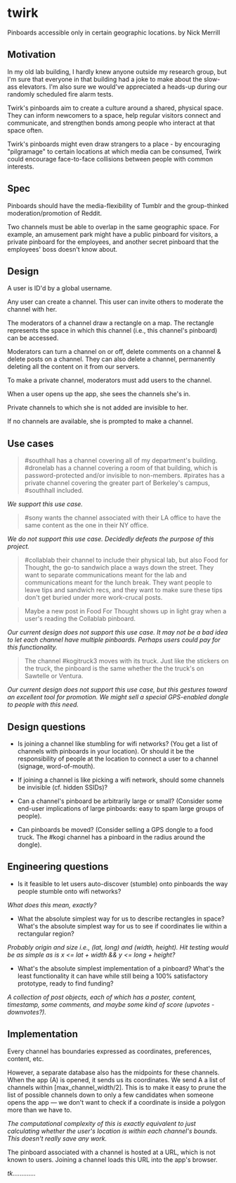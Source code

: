 twirk
=====

Pinboards accessible only in certain geographic locations.
by Nick Merrill

## Motivation
In my old lab building, I hardly knew anyone outside my research group, but I'm sure that everyone in that building had a joke to make about the slow-ass elevators. I'm also sure we would've appreciated a heads-up during our randomly scheduled fire alarm tests. 

Twirk's pinboards aim to create a culture around a shared, physical space.   
They can inform newcomers to a space, help regular visitors connect and communicate, and strengthen bonds among people who interact at that space often. 

Twirk's pinboards might even draw strangers to a place - by encouraging "pilgramage" to certain locations at which media can be consumed, Twirk could encourage face-to-face collisions between people with common interests. 

## Spec
Pinboards should have the media-flexibility of Tumblr and the group-thinked moderation/promotion of Reddit.

Two channels must be able to overlap in the same geographic space. For example, an amusement park might have a public pinboard for visitors, a private pinboard for the employees, and another secret pinboard that the employees' boss doesn't know about.

## Design
A user is ID'd by a global username.

Any user can create a channel. This user can invite others to moderate the channel with her. 

The moderators of a channel draw a rectangle on a map. The rectangle represents the space in which this channel (i.e., this channel's pinboard) can be accessed.

Moderators can turn a channel on or off, delete comments on a channel & delete posts on a channel. They can also delete a channel, permanently deleting all the content on it from our servers.

To make a private channel, moderators must add users to the channel.

When a user opens up the app, she sees the channels she's in.

Private channels to which she is not added are invisible to her.

If no channels are available, she is prompted to make a channel.


## Use cases
> \#southhall has a channel covering all of my department's building. #dronelab has a channel covering a room of that building, which is password-protected and/or invisible to non-members. #pirates has a private channel covering the greater part of Berkeley's campus, #southhall included.

*We support this use case.*

> \#sony wants the channel associated with their LA office to have the same content as the one in their NY office.

*We do not support this use case. Decidedly defeats the purpose of this project.*

> \#collablab their channel to include their physical lab, but also Food for Thought, the go-to sandwich place a ways down the street. They want to separate communications meant for the lab and communications meant for the lunch break. They want people to leave tips and sandwich recs, and they want to make sure these tips don't get buried under more work-crucal posts. 

> Maybe a new post in Food For Thought shows up in light gray when a user's reading the Collablab pinboard.  

*Our current design does not support this use case. It may not be a bad idea to let each channel have multiple pinboards. Perhaps users could pay for this functionality.*

> The channel #kogitruck3 moves with its truck. Just like the stickers on the truck, the pinboard is the same whether the the truck's on Sawtelle or Ventura.

*Our current design does not support this use case, but this gestures toward an excellent tool for promotion. We might sell a special GPS-enabled dongle to people with this need.*


## Design questions
+ Is joining a channel like stumbling for wifi networks? (You get a list of channels with pinboards in your location). Or should it be the responsibility of people at the location to connect a user to a channel (signage, word-of-mouth).

+ If joining a channel is like picking a wifi network, should some channels be invisible (cf. hidden SSIDs)?

+ Can a channel's pinboard be arbitrarily large or small? (Consider some end-user implications of large pinboards: easy to spam large groups of people).

+ Can pinboards be moved? (Consider selling a GPS dongle to a food truck. The #kogi channel has a pinboard in the radius around the dongle).

## Engineering questions
+ Is it feasible to let users auto-discover (stumble) onto pinboards the way people stumble onto wifi networks?

*What does this mean, exactly?*

+ What the absolute simplest way for us to describe rectangles in space? What's the absolute simplest way for us to see if coordinates lie within a rectangular region?

*Probably origin and size i.e., (lat, long) and (width, height). Hit testing would be as simple as is x <= lat + width && y <= long + height?*

+ What's the absolute simplest implementation of a pinboard? What's the least functionality it can have while still being a 100% satisfactory prototype, ready to find funding?

*A collection of post objects, each of which has a poster, content, timestamp, some comments, and maybe some kind of score (upvotes - downvotes?).*

## Implementation
Every channel has boundaries expressed as coordinates, preferences, content, etc.

However, a separate database also has the midpoints for these channels. When the app (A) is opened, it sends us its coordinates. We send A a list of channels within [max_channel_width/2]. This is to make it easy to prune the list of possible channels down to only a few candidates when someone opens the app — we don't want to check if a coordinate is inside a polygon more than we have to.

*The computational complexity of this is exactly equivalent to just calculating whether the user's location is within each channel's bounds. This doesn't really save any work.*

The pinboard associated with a channel is hosted at a URL, which is not known to users. Joining a channel loads this URL into the app's browser.

*tk.............*
